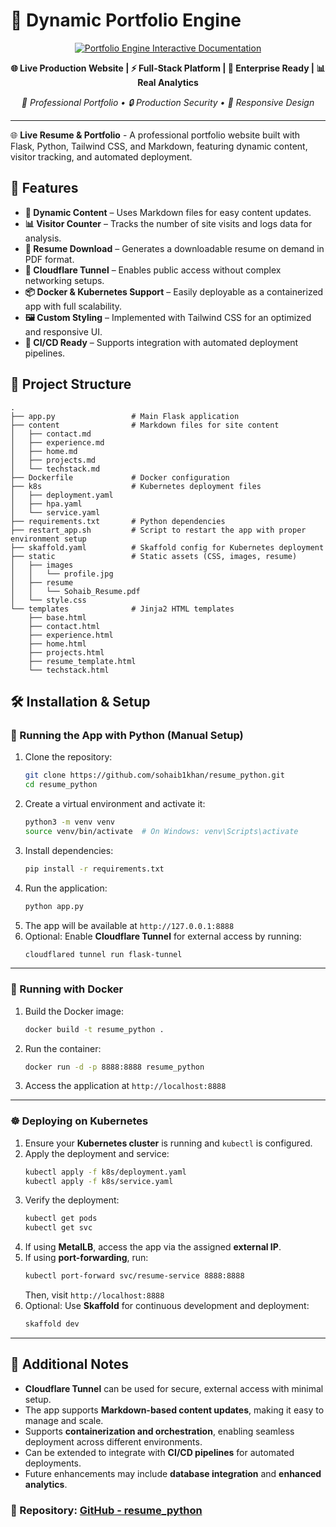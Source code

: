 # 💼 Dynamic Portfolio Engine

<div align="center">

[![Portfolio Engine Interactive Documentation](https://img.shields.io/badge/💼_INTERACTIVE-DOCUMENTATION-667eea?style=for-the-badge&labelColor=0f0f0f&color=764ba2&logoColor=white)](https://sohaib1khan.github.io/resume_python/)

**🌐 Live Production Website | ⚡ Full-Stack Platform | 🚀 Enterprise Ready | 📊 Real Analytics**

*💼 Professional Portfolio • 🔒 Production Security • 📱 Responsive Design*

---

</div>

🌐 **Live Resume & Portfolio** - A professional portfolio website built with Flask, Python, Tailwind CSS, and Markdown, featuring dynamic content, visitor tracking, and automated deployment.

## 📌 Features

- **📜 Dynamic Content** – Uses Markdown files for easy content updates.
- **📊 Visitor Counter** – Tracks the number of site visits and logs data for analysis.
- **📑 Resume Download** – Generates a downloadable resume on demand in PDF format.
- **🔗 Cloudflare Tunnel** – Enables public access without complex networking setups.
- **📦 Docker & Kubernetes Support** – Easily deployable as a containerized app with full scalability.
- **🖼️ Custom Styling** – Implemented with Tailwind CSS for an optimized and responsive UI.
- **🔧 CI/CD Ready** – Supports integration with automated deployment pipelines.

## 📂 Project Structure

```
.
├── app.py                 # Main Flask application
├── content                # Markdown files for site content
│   ├── contact.md
│   ├── experience.md
│   ├── home.md
│   ├── projects.md
│   └── techstack.md
├── Dockerfile             # Docker configuration
├── k8s                    # Kubernetes deployment files
│   ├── deployment.yaml
│   ├── hpa.yaml
│   └── service.yaml
├── requirements.txt       # Python dependencies
├── restart_app.sh         # Script to restart the app with proper environment setup
├── skaffold.yaml          # Skaffold config for Kubernetes deployment
├── static                 # Static assets (CSS, images, resume)
│   ├── images
│   │   └── profile.jpg
│   ├── resume
│   │   └── Sohaib_Resume.pdf
│   └── style.css
└── templates              # Jinja2 HTML templates
    ├── base.html
    ├── contact.html
    ├── experience.html
    ├── home.html
    ├── projects.html
    ├── resume_template.html
    └── techstack.html
```

## 🛠️ Installation & Setup

### 🔹 Running the App with Python (Manual Setup)

1. Clone the repository:
   ```bash
   git clone https://github.com/sohaib1khan/resume_python.git
   cd resume_python
   ```
2. Create a virtual environment and activate it:
   ```bash
   python3 -m venv venv
   source venv/bin/activate  # On Windows: venv\Scripts\activate
   ```
3. Install dependencies:
   ```bash
   pip install -r requirements.txt
   ```
4. Run the application:
   ```bash
   python app.py
   ```
5. The app will be available at `http://127.0.0.1:8888`
6. Optional: Enable **Cloudflare Tunnel** for external access by running:
   ```bash
   cloudflared tunnel run flask-tunnel
   ```

---

### 🐳 Running with Docker

1. Build the Docker image:
   ```bash
   docker build -t resume_python .
   ```
2. Run the container:
   ```bash
   docker run -d -p 8888:8888 resume_python
   ```
3. Access the application at `http://localhost:8888`



---

### ☸️ Deploying on Kubernetes

1. Ensure your **Kubernetes cluster** is running and `kubectl` is configured.
2. Apply the deployment and service:
   ```bash
   kubectl apply -f k8s/deployment.yaml
   kubectl apply -f k8s/service.yaml
   ```
3. Verify the deployment:
   ```bash
   kubectl get pods
   kubectl get svc
   ```
4. If using **MetalLB**, access the app via the assigned **external IP**.
5. If using **port-forwarding**, run:
   ```bash
   kubectl port-forward svc/resume-service 8888:8888
   ```
   Then, visit `http://localhost:8888`
6. Optional: Use **Skaffold** for continuous development and deployment:
   ```bash
   skaffold dev
   ```

---

## 🔗 Additional Notes

- **Cloudflare Tunnel** can be used for secure, external access with minimal setup.
- The app supports **Markdown-based content updates**, making it easy to manage and scale.
- Supports **containerization and orchestration**, enabling seamless deployment across different environments.
- Can be extended to integrate with **CI/CD pipelines** for automated deployments.
- Future enhancements may include **database integration** and **enhanced analytics**.

### 📌 Repository: [GitHub - resume\_python](https://github.com/sohaib1khan/resume_python)


